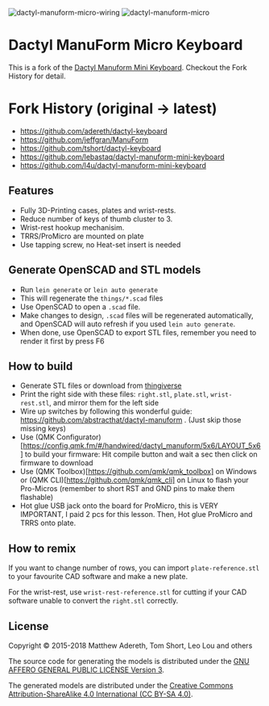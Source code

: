 ![dactyl-manuform-micro-wiring](https://user-images.githubusercontent.com/61080/77671457-9efde780-6fc2-11ea-8700-d4a23125b4fe.jpg)
![dactyl-manuform-micro](https://user-images.githubusercontent.com/61080/77671473-a3c29b80-6fc2-11ea-8560-f24b60ecb28f.jpg)

# Dactyl ManuForm Micro Keyboard

This is a fork of the [Dactyl Manuform Mini Keyboard](https://github.com/l4u/dactyl-manuform-mini-keyboard). Checkout the Fork History for detail.

# Fork History (original -> latest)

- https://github.com/adereth/dactyl-keyboard
- https://github.com/jeffgran/ManuForm
- https://github.com/tshort/dactyl-keyboard
- https://github.com/lebastaq/dactyl-manuform-mini-keyboard
- https://github.com/l4u/dactyl-manuform-mini-keyboard

## Features

- Fully 3D-Printing cases, plates and wrist-rests.
- Reduce number of keys of thumb cluster to 3.
- Wrist-rest hookup mechanisim.
- TRRS/ProMicro are mounted on plate
- Use tapping screw,  no Heat-set insert is needed

## Generate OpenSCAD and STL models

* Run `lein generate` or `lein auto generate`
* This will regenerate the `things/*.scad` files
* Use OpenSCAD to open a `.scad` file.
* Make changes to design, `.scad` files will be regenerated automatically, and OpenSCAD will auto refresh if you used `lein auto generate`.
* When done, use OpenSCAD to export STL files, remember you need to render it first by press F6


## How to build

- Generate STL files or download from [thingiverse](https://www.thingiverse.com/thing:4242792/files)
- Print the right side with these files: `right.stl`, `plate.stl`, `wrist-rest.stl`, and mirror them for the left side
- Wire up switches by following this wonderful guide: https://github.com/abstracthat/dactyl-manuform . (Just skip those missing keys)
- Use (QMK Configurator)[https://config.qmk.fm/#/handwired/dactyl_manuform/5x6/LAYOUT_5x6] to build your firmware: Hit compile button and wait a sec then click on firmware to download
- Use (QMK Toolbox)[https://github.com/qmk/qmk_toolbox] on Windows or (QMK CLI)[https://github.com/qmk/qmk_cli] on Linux to flash your Pro-Micros (remember to short RST and GND pins to make them flashable)
- Hot glue USB jack onto the board for ProMicro, this is VERY IMPORTANT, I paid 2 pcs for this lesson. Then, Hot glue ProMicro and TRRS onto plate.


## How to remix

If you want to change number of rows, you can import `plate-reference.stl` to your favourite CAD software and make a new plate.

For the wrist-rest, use `wrist-rest-reference.stl` for cutting if your CAD software unable to convert the `right.stl` correctly.


## License

Copyright © 2015-2018 Matthew Adereth, Tom Short, Leo Lou and others

The source code for generating the models is distributed under the [GNU AFFERO GENERAL PUBLIC LICENSE Version 3](LICENSE).

The generated models are distributed under the [Creative Commons Attribution-ShareAlike 4.0 International (CC BY-SA 4.0)](LICENSE-models).
